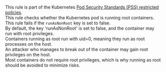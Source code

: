 This rule is part of the Kubernetes [Pod Security Standards (PSS) restricted policies](https://kubernetes.io/docs/concepts/security/pod-security-standards/#restricted).  
This rule checks whether the Kubernetes pod is running root containers.  
This rule fails if the `runAsNonRoot` key is set to false.  
By default, the key 'runAsNonRoot' is set to false, and the container may run with root privileges.  
Containers running as root run with uid=0, meaning they run as root processes on the host.  
An attacker who manages to break out of the container may gain root privileges on the host.  
Most containers do not require root privileges, which is why running as root should be avoided to minimize risks.